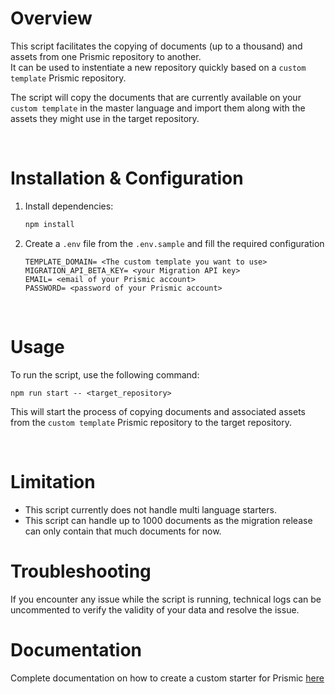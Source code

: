 # Overview

This script facilitates the copying of documents (up to a thousand) and assets from one Prismic repository to another.  
It can be used to instentiate a new repository quickly based on a `custom template` Prismic repository.

The script will copy the documents that are currently available on your `custom template` in the master language and import them along with the assets they might use in the target repository.

<br>

# Installation & Configuration

1. Install dependencies:
    ```sh
    npm install
    ```

2. Create a `.env` file from the `.env.sample` and fill the required configuration
    ```plaintext
    TEMPLATE_DOMAIN= <The custom template you want to use>
    MIGRATION_API_BETA_KEY= <your Migration API key>
    EMAIL= <email of your Prismic account>
    PASSWORD= <password of your Prismic account>
    ```

<br>

# Usage

To run the script, use the following command:
```
npm run start -- <target_repository>
```

This will start the process of copying documents and associated assets from the `custom template` Prismic repository to the target repository.

<br>

# Limitation

- This script currently does not handle multi language starters.
- This script can handle up to 1000 documents as the migration release can only contain that much documents for now.

# Troubleshooting

If you encounter any issue while the script is running, technical logs can be uncommented to verify the validity of your data and resolve the issue.

# Documentation

Complete documentation on how to create a custom starter for Prismic [here](https://prismic.io/docs/starters)